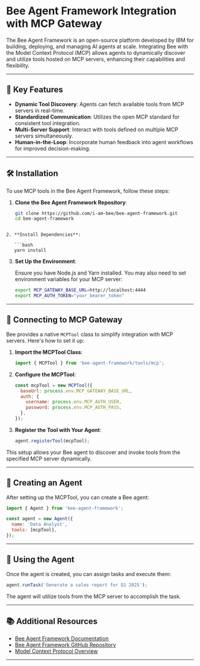 # Bee Agent Framework Integration with MCP Gateway

The Bee Agent Framework is an open-source platform developed by IBM for building, deploying, and managing AI agents at scale. Integrating Bee with the Model Context Protocol (MCP) allows agents to dynamically discover and utilize tools hosted on MCP servers, enhancing their capabilities and flexibility.

---

## 🧰 Key Features

- **Dynamic Tool Discovery**: Agents can fetch available tools from MCP servers in real-time.
- **Standardized Communication**: Utilizes the open MCP standard for consistent tool integration.
- **Multi-Server Support**: Interact with tools defined on multiple MCP servers simultaneously.
- **Human-in-the-Loop**: Incorporate human feedback into agent workflows for improved decision-making.

---

## 🛠 Installation

To use MCP tools in the Bee Agent Framework, follow these steps:

1. **Clone the Bee Agent Framework Repository**:

   ```bash
   git clone https://github.com/i-am-bee/bee-agent-framework.git
   cd bee-agent-framework
```

2. **Install Dependencies**:

   ```bash
   yarn install
   ```

3. **Set Up the Environment**:

   Ensure you have Node.js and Yarn installed. You may also need to set environment variables for your MCP server:

   ```bash
   export MCP_GATEWAY_BASE_URL=http://localhost:4444
   export MCP_AUTH_TOKEN="your_bearer_token"
   ```

---

## 🔗 Connecting to MCP Gateway

Bee provides a native `MCPTool` class to simplify integration with MCP servers. Here's how to set it up:

1. **Import the MCPTool Class**:

   ```javascript
   import { MCPTool } from 'bee-agent-framework/tools/mcp';
   ```

2. **Configure the MCPTool**:

   ```javascript
   const mcpTool = new MCPTool({
     baseUrl: process.env.MCP_GATEWAY_BASE_URL,
     auth: {
       username: process.env.MCP_AUTH_USER,
       password: process.env.MCP_AUTH_PASS,
     },
   });
   ```

3. **Register the Tool with Your Agent**:

   ```javascript
   agent.registerTool(mcpTool);
   ```

This setup allows your Bee agent to discover and invoke tools from the specified MCP server dynamically.

---

## 🤖 Creating an Agent

After setting up the MCPTool, you can create a Bee agent:

```javascript
import { Agent } from 'bee-agent-framework';

const agent = new Agent({
  name: 'Data Analyst',
  tools: [mcpTool],
});
```

---

## 🧪 Using the Agent

Once the agent is created, you can assign tasks and execute them:

```javascript
agent.runTask('Generate a sales report for Q1 2025');
```

The agent will utilize tools from the MCP server to accomplish the task.

---

## 📚 Additional Resources

* [Bee Agent Framework Documentation](https://i-am-bee.github.io/beeai-framework/#/)
* [Bee Agent Framework GitHub Repository](https://github.com/i-am-bee/bee-agent-framework)
* [Model Context Protocol Overview](https://modelcontextprotocol.io/)

---
